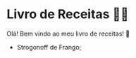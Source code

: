 # Livro de Receitas :man_cook:

Olá! Bem vindo ao meu livro de receitas! :wave:

- Strogonoff de Frango;


